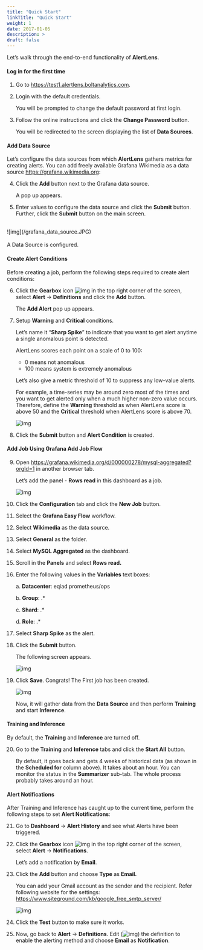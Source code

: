 ```yaml
---
title: "Quick Start"
linkTitle: "Quick Start"
weight: 1
date: 2017-01-05
description: >
draft: false
---
```




Let’s walk through the end-to-end functionality of **AlertLens**.

#### Log in for the first time

1. Go to https://test1.alertlens.boltanalytics.com.

2. Login with the default credentials.

   You will be prompted to change the default password at first login.

3. Follow the online instructions and click the **Change Password** button.

   You will be redirected to the screen displaying the list of **Data Sources**.

#### Add Data Source

Let’s configure the data sources from which **AlertLens** gathers metrics for creating alerts. You can add freely available Grafana Wikimedia as a data source https://grafana.wikimedia.org:

4. Click the **Add** button next to the Grafana data source.

   A pop up appears.

5. Enter values to configure the data source and click the **Submit** button. Further, click the **Submit** button on the main screen.
<br>
![img](/grafana_data_source.JPG)<br>
​<br>
A Data Source is configured.

#### Create Alert Conditions

Before creating a job, perform the following steps required to create alert conditions:

6. Click the **Gearbox** icon ![img](/gearbox.JPG) in the top right corner of the screen, select **Alert** -> **Definitions** and click the **Add** button.

   The **Add Alert** pop up appears.

7. Setup **Warning** and **Critical** conditions.



   Let’s name it “**Sharp Spike**” to indicate that you want to get alert anytime a single anomalous point is detected.

   AlertLens scores each point on a scale of 0 to 100:

    - 0 means not anomalous
    - 100 means system is extremely anomalous

    Let’s also give a metric threshold of 10 to suppress any low-value alerts.

    For example, a time-series may be around zero most of the times and you want to get alerted only when a much higher non-zero value occurs. Therefore, define the **Warning** threshold as when AlertLens score is above 50 and the **Critical** threshold when AlertLens score is above 70.

    ![img](/alert_definitions.PNG)

8. Click the **Submit** button and **Alert Condition** is created.


#### Add Job Using Grafana Add Job Flow

9. Open https://grafana.wikimedia.org/d/000000278/mysql-aggregated?orgId=1 in another browser tab.

    Let’s add the panel - **Rows read** in this dashboard as a job.

    ![img](/grafana_dashboard.PNG)

10. Click the **Configuration** tab and click the **New Job** button.

11. Select the **Grafana Easy Flow** workflow.

12. Select **Wikimedia** as the data source.

13. Select **General** as the folder.

14. Select **MySQL Aggregated** as the dashboard.

15. Scroll in the **Panels** and select **Rows read.**

16. Enter the following values in the **Variables** text boxes:

     a.   **Datacenter**: eqiad prometheus/ops

     b.   **Group**: .*

     c.    **Shard**: .*

     d.   **Role**: .*

17. Select **Sharp Spike** as the alert.

18. Click the **Submit** button.

    The following screen appears.

    ![img](/job_summary.PNG)

19. Click **Save**. Congrats! The First job has been created.

    ![img](/job_created.PNG)

    Now, it will gather data from the **Data Source** and then perform **Training** and start **Inference**.  

#### Training and Inference



By default, the **Training** and **Inference** are turned off.

20. Go to the **Training** and **Inference** tabs and click the **Start All** button.

    By default, it goes back and gets 4 weeks of historical data (as shown in the **Scheduled for** column above). It takes about an hour. You can monitor the status in the **Summarizer** sub-tab. The whole process probably takes around an hour.

#### Alert Notifications

After Training and Inference has caught up to the current time, perform the following steps to set **Alert Notifications**:

21. Go to **Dashboard** -> **Alert History** and see what Alerts have been triggered.

22. Click the **Gearbox** icon ![img](/gearbox.JPG) in the top right corner of the screen, select **Alert** -> **Notifications**.

    Let’s add a notification by **Email**.

23. Click the **Add** button and choose **Type** as **Email.**

    You can add your Gmail account as the sender and the recipient. Refer following website for the settings: https://www.siteground.com/kb/google_free_smtp_server/



    ![img](/notification_email.PNG)

24. Click the **Test** button to make sure it works.

25. Now, go back to **Alert** -> **Definitions**. Edit (![img](/edit.JPG)) the definition to enable the alerting method and choose **Email** as **Notification**. 
